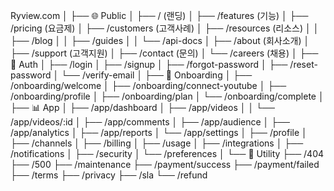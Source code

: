 Ryview.com
│
├── 🌐 Public
│   ├── / (랜딩)
│   ├── /features (기능)
│   ├── /pricing (요금제)
│   ├── /customers (고객사례)
│   ├── /resources (리소스)
│   │   ├── /blog
│   │   ├── /guides
│   │   └── /api-docs
│   ├── /about (회사소개)
│   ├── /support (고객지원)
│   ├── /contact (문의)
│   └── /careers (채용)
│
├── 🚪 Auth
│   ├── /login
│   ├── /signup
│   ├── /forgot-password
│   ├── /reset-password
│   └── /verify-email
│
├── 🎯 Onboarding
│   ├── /onboarding/welcome
│   ├── /onboarding/connect-youtube
│   ├── /onboarding/profile
│   ├── /onboarding/plan
│   └── /onboarding/complete
│
├── 📊 App
│   ├── /app/dashboard
│   ├── /app/videos
│   │   └── /app/videos/:id
│   ├── /app/comments
│   ├── /app/audience
│   ├── /app/analytics
│   ├── /app/reports
│   └── /app/settings
│       ├── /profile
│       ├── /channels
│       ├── /billing
│       ├── /usage
│       ├── /integrations
│       ├── /notifications
│       ├── /security
│       └── /preferences
│
└── 🔧 Utility
    ├── /404
    ├── /500
    ├── /maintenance
    ├── /payment/success
    ├── /payment/failed
    ├── /terms
    ├── /privacy
    ├── /sla
    └── /refund